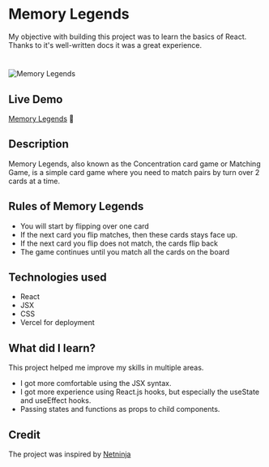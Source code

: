 
# Memory Legends
My objective with building this project was to learn the basics of React. Thanks to it's well-written docs it was a great experience.

#
![Memory Legends](https://user-images.githubusercontent.com/67967688/222522849-cfb5c7f2-774f-4088-a42f-e01b5ec09097.PNG)





##  Live Demo

[Memory Legends](https://react-memory-game-app.vercel.app/) 
:rocket:

## Description

Memory Legends, also known as the Concentration card game or Matching Game, is a simple card game where you need to match pairs by turn over 2 cards at a time.

## Rules of Memory Legends
 - You will start by flipping over one card
 - If the next card you flip matches, then these cards stays face up.
 - If the next card you flip does not match, the cards flip back
 - The game continues until you match all the cards on the board

 
## Technologies used
- React
- JSX
- CSS
- Vercel for deployment

## What did I learn?
This project helped me improve my skills in multiple areas.
- I got more comfortable using the JSX syntax.
- I got more experience using React.js hooks, but especially the useState and useEffect hooks.
- Passing states and functions as props to child components.

## Credit
The project was inspired by [Netninja](https://netninja.dev/)
